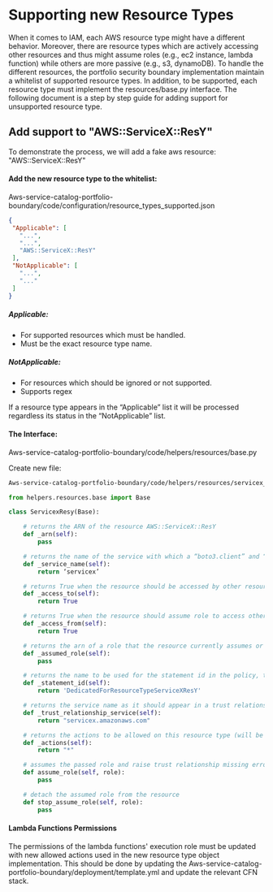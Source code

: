 # Supporting new Resource Types
When it comes to IAM, each AWS resource type might have a different behavior. Moreover, there are resource types which are actively accessing other resources and thus might assume roles (e.g., ec2 instance, lambda function) while others are more passive (e.g., s3, dynamoDB). To handle the different resources, the portfolio security boundary implementation maintain a whitelist of supported resource types. In addition, to be supported, each resource type must implement the resources/base.py interface.
The following document is a step by step guide for adding support for unsupported resource type.

## Add support to "AWS::ServiceX::ResY"
To demonstrate the process, we will add a fake aws resource: "AWS::ServiceX::ResY"

#### Add the new resource type to the whitelist:
Aws-service-catalog-portfolio-boundary/code/configuration/resource_types_supported.json
```json
{
 "Applicable": [
   "...",
   "...",
   "AWS::ServiceX::ResY"
 ],
 "NotApplicable": [
   "...",
   "..."
 ]
}
```
##### Applicable:   
- For supported resources which must be handled. 
- Must be the exact resource type name.

##### NotApplicable:
- For resources which should be ignored or not supported.
- Supports regex

If a resource type appears in the “Applicable” list it will be processed regardless its status in the “NotApplicable” list.

#### The Interface:
Aws-service-catalog-portfolio-boundary/code/helpers/resources/base.py

Create new file:
```bash
Aws-service-catalog-portfolio-boundary/code/helpers/resources/servicex_resy.py
```
```python
from helpers.resources.base import Base

class ServicexResy(Base):

    # returns the ARN of the resource AWS::ServiceX::ResY
    def _arn(self):
        pass

    # returns the name of the service with which a “boto3.client” and “boto3.resource” will be instantiated
    def _service_name(self):
        return ‘servicex’

    # returns True when the resource should be accessed by other resources
    def _access_to(self):
        return True

    # returns True when the resource should assume role to access other resources
    def _access_from(self):
        return True

    # returns the arn of a role that the resource currently assumes or None when N/A
    def _assumed_role(self):
        pass

    # returns the name to be used for the statement id in the policy, to be dedicated for the resources of this type
    def _statement_id(self):
        return 'DedicatedForResourceTypeServiceXResY'

    # returns the service name as it should appear in a trust relationship policy document
    def _trust_relationship_service(self):
        return "servicex.amazonaws.com"

    # returns the actions to be allowed on this resource type (will be overridden by resource_types_actions_allowed.json)
    def _actions(self):
        return "*"

    # assumes the passed role and raise trust relationship missing error if the service isn’t listed in the role trust policy
    def assume_role(self, role):
        pass

    # detach the assumed role from the resource
    def stop_assume_role(self, role):
        pass
```

#### Lambda Functions Permissions
The permissions of the lambda functions' execution role must be updated with new allowed actions used in the new resource type object implementation. 
This should be done by updating the Aws-service-catalog-portfolio-boundary/deployment/template.yml and update the relevant CFN stack.